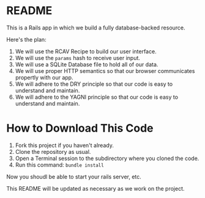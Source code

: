 # README

This is a Rails app in which we build a fully database-backed resource.

Here's the plan:

1. We will use the RCAV Recipe to build our user interface.
4. We will use the `params` hash to receive user input.
2. We will use a SQLite Database file to hold all of our data.
3. We will use proper HTTP semantics so that our browser communicates propertly with our app.
4. We will adhere to the DRY principle so that our code is easy to understand and maintain.
5. We will adhere to the YAGNI principle so that our code is easy to understand and maintain.

# How to Download This Code

1. Fork this project if you haven't already.
1. Clone the repository as usual.
2. Open a Terminal session to the subdirectory where you cloned the code.
3. Run this command: `bundle install`

Now you shoudl be able to start your rails server, etc.

This README will be updated as necessary as we work on the project.

